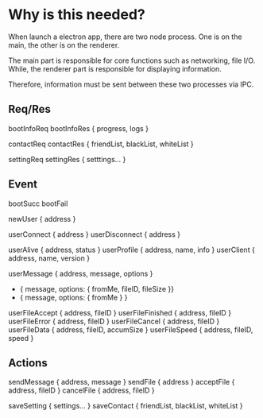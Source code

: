 # Why is this needed?
When launch a electron app, there are two node process.
One is on the main, the other is on the renderer.

The main part is responsible for core functions such as networking, file I/O.
While, the renderer part is responsible for displaying information.

Therefore, information must be sent between these two processes via IPC.

## Req/Res

bootInfoReq
bootInfoRes { progress, logs }

contactReq
contactRes { friendList, blackList, whiteList }

settingReq
settingRes { setttings... }

## Event

bootSucc
bootFail

newUser { address }

userConnect { address }
userDisconnect { address }

userAlive { address, status }
userProfile { address, name, info }
userClient { address, name, version }

userMessage { address, message, options }
- { message, options: { fromMe, fileID, fileSize }}
- { message, options: { fromMe } }

userFileAccept { address, fileID }
userFileFinished { address, fileID }
userFileError { address, fileID }
userFileCancel { address, fileID }
userFileData { address, fileID, accumSize }
userFileSpeed { address, fileID, speed }

## Actions

sendMessage { address, message }
sendFile { address }
acceptFile { address, fileID }
cancelFile { address, fileID }

saveSetting { settings... }
saveContact { friendList, blackList, whiteList }